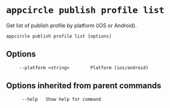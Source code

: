 # `appcircle publish profile list`

Get list of publish profile by platform (iOS or Android).

```plaintext
appcircle publish profile list [options]
```

## Options

```plaintext
     --platform <string>        Platform (ios/android)
```

## Options inherited from parent commands

```plaintext
      --help   Show help for command
```
